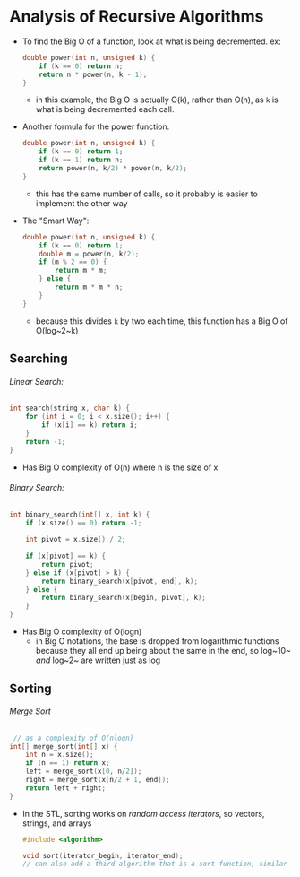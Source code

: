 # Analysis of Recursive Algorithms

- To find the Big O of a function, look at what is being decremented. ex:

    ```c++
    double power(int n, unsigned k) {
        if (k == 0) return n;
        return n * power(n, k - 1);
    }
    ```

    - in this example, the Big O is actually O(k), rather than O(n), as `k` is what is being decremented each call.

- Another formula for the power function:

    ```c++
    double power(int n, unsigned k) {
        if (k == 0) return 1;
        if (k == 1) return n;
        return power(n, k/2) * power(n, k/2);
    }
    ```

    - this has the same number of calls, so it probably is easier to implement the other way

- The "Smart Way":

    ```c++
    double power(int n, unsigned k) {
        if (k == 0) return 1;
        double m = power(n, k/2);
        if (m % 2 == 0) {
            return m * m;
        } else {
            return m * m * n;
        }
    }
    ```

    - because this divides `k` by two each time, this function has a Big O of O(log~2~k)



## Searching

###### Linear Search:

```c++
int search(string x, char k) {
    for (int i = 0; i < x.size(); i++) {
        if (x[i] == k) return i;
    }
    return -1;
}
```

- Has Big O complexity of O(n) where n is the size of x

###### Binary Search:

```c++
int binary_search(int[] x, int k) {
    if (x.size() == 0) return -1;
    
    int pivot = x.size() / 2;
    
    if (x[pivot] == k) {
        return pivot;
    } else if (x[pivot] > k) {
        return binary_search(x[pivot, end], k);
    } else {
        return binary_search(x[begin, pivot], k);
    }
}
```

- Has Big O complexity of O(logn)
    - in Big O notations, the base is dropped from logarithmic functions because they all end up being about the same in the end, so log~10~ *and* log~2~ are written just as log



## Sorting

###### Merge Sort

```c++
 // as a complexity of O(nlogn)
int[] merge_sort(int[] x) {
    int n = x.size();
    if (n == 1) return x;
    left = merge_sort(x[0, n/2]);
    right = merge_sort(x[n/2 + 1, end]);
    return left + right;
}
```

- In the STL, sorting works on *random access iterators*, so vectors, strings, and arrays

    ```c++
    #include <algorithm>
    
    void sort(iterator_begin, iterator_end);
    // can also add a third algorithm that is a sort function, similar to compareTo() in Java
    ```

    